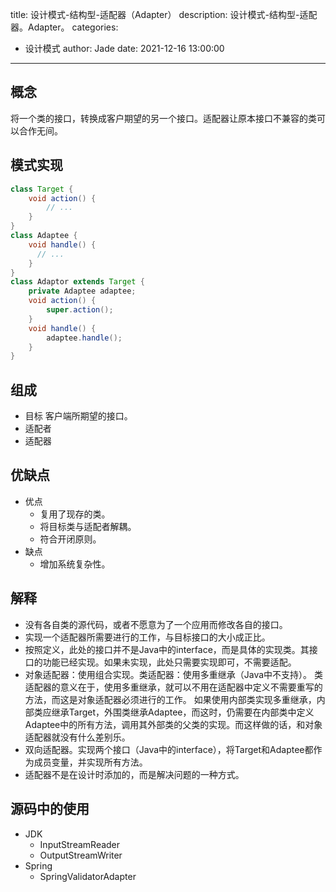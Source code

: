 title: 设计模式-结构型-适配器（Adapter）
description: 设计模式-结构型-适配器。Adapter。
categories:
  - 设计模式
author: Jade
date: 2021-12-16 13:00:00
---

## 概念
将一个类的接口，转换成客户期望的另一个接口。适配器让原本接口不兼容的类可以合作无间。

## 模式实现
```java
class Target {
    void action() {
        // ...
    }
}
class Adaptee {
    void handle() {
      // ...
    }
}
class Adaptor extends Target {
    private Adaptee adaptee;
    void action() {
        super.action();
    }
    void handle() {
        adaptee.handle();
    }
}
```

## 组成
- 目标 客户端所期望的接口。
- 适配者 
- 适配器 

## 优缺点
- 优点
  - 复用了现存的类。
  - 将目标类与适配者解耦。
  - 符合开闭原则。
- 缺点
  - 增加系统复杂性。

## 解释
- 没有各自类的源代码，或者不愿意为了一个应用而修改各自的接口。
- 实现一个适配器所需要进行的工作，与目标接口的大小成正比。
- 按照定义，此处的接口并不是Java中的interface，而是具体的实现类。其接口的功能已经实现。如果未实现，此处只需要实现即可，不需要适配。
- 对象适配器：使用组合实现。类适配器：使用多重继承（Java中不支持）。
  类适配器的意义在于，使用多重继承，就可以不用在适配器中定义不需要重写的方法，而这是对象适配器必须进行的工作。
  如果使用内部类实现多重继承，内部类应继承Target，外围类继承Adaptee，而这时，仍需要在内部类中定义Adaptee中的所有方法，调用其外部类的父类的实现。而这样做的话，和对象适配器就没有什么差别乐。
- 双向适配器。实现两个接口（Java中的interface），将Target和Adaptee都作为成员变量，并实现所有方法。
- 适配器不是在设计时添加的，而是解决问题的一种方式。

## 源码中的使用
- JDK
  - InputStreamReader
  - OutputStreamWriter
- Spring
  - SpringValidatorAdapter
